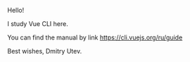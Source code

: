 Hello!

I study Vue CLI here.

You can find the manual by link https://cli.vuejs.org/ru/guide

Best wishes,
Dmitry Utev.